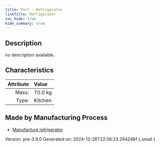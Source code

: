 ```yaml
---
title: Part - Refrigerator
linkTitle: Refrigerator
toc_hide: true
hide_summary: true
---
```


## Description
no description available.

## Characteristics

| Attribute      | Value |
|--------:|:------|
|Mass:|70.0 kg|
|Type:|Kitchen|

## Made by Manufacturing Process

- [Manufacture refrigerator](/docs/definitions/process/manufacture-refrigerator)



Version: pre-3.9.0 Generated on: 2024-12-28T22:56:23.2942481
{.small }

